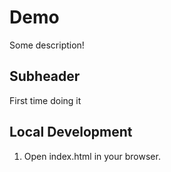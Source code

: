 # Demo 

Some description!

## Subheader

First time doing it


## Local Development

1. Open index.html in your browser.